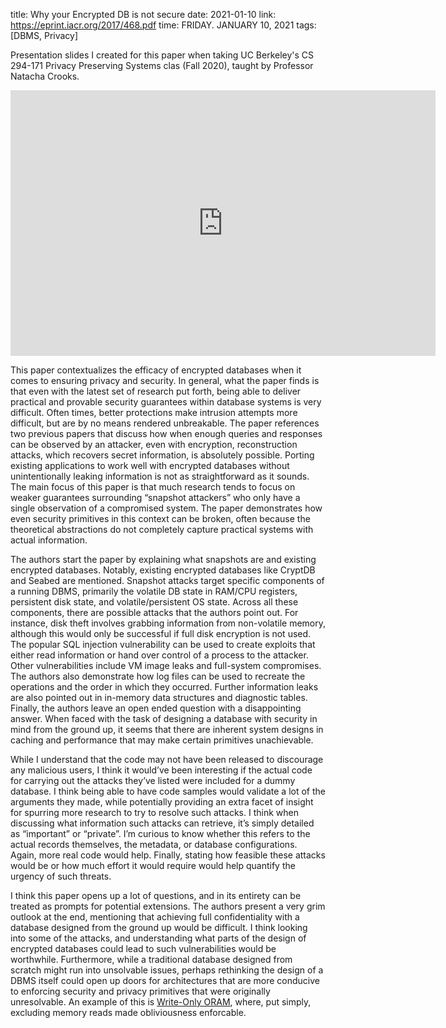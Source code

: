 title: Why your Encrypted DB is not secure
date: 2021-01-10
link: https://eprint.iacr.org/2017/468.pdf
time: FRIDAY. JANUARY 10, 2021
tags: [DBMS, Privacy]

Presentation slides I created for this paper when taking UC Berkeley's CS 294-171 Privacy Preserving Systems clas (Fall 2020), taught by Professor Natacha Crooks.

<p align="center">
  <iframe src="https://docs.google.com/presentation/d/e/2PACX-1vTvF0atyO3wj63BVZT5md-IcB1bir5dNnZw7kOpt43vQYJTC-M8Oe8iTeUyIjoneK8d0MumFeEuWKI5/embed?start=false&loop=false&delayms=3000" frameborder="0" width="680" height="425" allowfullscreen="true" mozallowfullscreen="true" webkitallowfullscreen="true"></iframe>
</p>

This paper contextualizes the efficacy of encrypted databases when it comes to ensuring privacy and security. In general, what the paper finds is that even with the latest set of research put forth, being able to deliver practical and provable security guarantees within database systems is very difficult. Often times, better protections make intrusion attempts more difficult, but are by no means rendered unbreakable. The paper references two previous papers that discuss how when enough queries and responses can be observed by an attacker, even with encryption, reconstruction attacks, which recovers secret information, is absolutely possible. Porting existing applications to work well with encrypted databases without unintentionally leaking information is not as straightforward as it sounds. The main focus of this paper is that much research tends to focus on weaker guarantees surrounding “snapshot attackers” who only have a single observation of a compromised system. The paper demonstrates how even security primitives in this context can be broken, often because the theoretical abstractions do not completely capture practical systems with actual information.

The authors start the paper by explaining what snapshots are and existing encrypted databases. Notably, existing encrypted databases like CryptDB and Seabed are mentioned. Snapshot attacks target specific components of a running DBMS, primarily the volatile DB state in RAM/CPU registers, persistent disk state, and volatile/persistent OS state. Across all these components, there are possible attacks that the authors point out. For instance, disk theft involves grabbing information from non-volatile memory, although this would only be successful if full disk encryption is not used. The popular SQL injection vulnerability can be used to create exploits that either read information or hand over control of a process to the attacker. Other vulnerabilities include VM image leaks and full-system compromises. The authors also demonstrate how log files can be used to recreate the operations and the order in which they occurred. Further information leaks are also pointed out in in-memory data structures and diagnostic tables. Finally, the authors leave an open ended question with a disappointing answer. When faced with the task of designing a database with security in mind from the ground up, it seems that there are inherent system designs in caching and performance that may make certain primitives unachievable.

While I understand that the code may not have been released to discourage any malicious users, I think it would’ve been interesting if the actual code for carrying out the attacks they’ve listed were included for a dummy database. I think being able to have code samples would validate a lot of the arguments they made, while potentially providing an extra facet of insight for spurring more research to try to resolve such attacks. I think when discussing what information such attacks can retrieve, it’s simply detailed as “important” or “private”. I’m curious to know whether this refers to the actual records themselves, the metadata, or database configurations. Again, more real code would help. Finally, stating how feasible these attacks would be or how much effort it would require would help quantify the urgency of such threats.

I think this paper opens up a lot of questions, and in its entirety can be treated as prompts for potential extensions. The authors present a very grim outlook at the end, mentioning that achieving full confidentiality with a database designed from the ground up would be difficult. I think looking into some of the attacks, and understanding what parts of the design of encrypted databases could lead to such vulnerabilities would be worthwhile. Furthermore, while a traditional database designed from scratch might run into unsolvable issues, perhaps rethinking the design of a DBMS itself could open up doors for architectures that are more conducive to enforcing security and privacy primitives that were originally unresolvable. An example of this is [Write-Only ORAM](/review/r/2021/Jan/08/), where, put simply, excluding memory reads made obliviousness enforcable.
